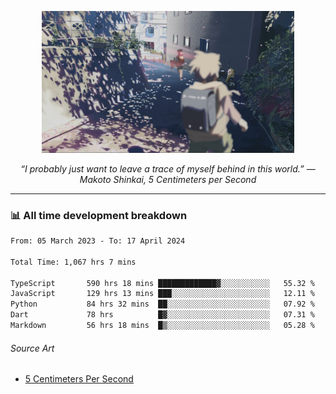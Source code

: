 <p align="center"><img src="asset/header.jpg" width="80%"/></p>
<p align="center"><i>“I probably just want to leave a trace of myself behind in this world.” ― Makoto Shinkai, 5 Centimeters per Second</i></p>

---
<!--
<details>
  <summary>📃 My Resume</summary>

### Education

- 📖 **Computer Science**\
📆 10/2021 - present\
📍 **Thang Long University** - Hoang Mai, Hanoi, Vietnam

### Experience

<img align="right" src="https://img.shields.io/badge/Figma-F24E1E?style=flat&logo=figma&logoColor=white"/>
<img align="right" src="https://img.shields.io/badge/node.js-6DA55F?style=flat&logo=node.js&logoColor=white"/>
<img align="right" src="https://img.shields.io/badge/Next.js-black?style=flat&logo=next.js&logoColor=white"/>
<img align="right" src="https://img.shields.io/badge/TypeScript-007ACC?style=flat&logo=typescript&logoColor=white"/>


- 👨‍💻 **Frontend Web Intern**\
📆 07/2023 - present\
📍 **MQ ICT Solutions** - Hoang Mai, Hanoi, Vietnam
</details> 
-->

### 📊 All time development breakdown

<!--START_SECTION:waka-->

```txt
From: 05 March 2023 - To: 17 April 2024

Total Time: 1,067 hrs 7 mins

TypeScript       590 hrs 18 mins █████████████▓░░░░░░░░░░░   55.32 %
JavaScript       129 hrs 13 mins ███░░░░░░░░░░░░░░░░░░░░░░   12.11 %
Python           84 hrs 32 mins  ██░░░░░░░░░░░░░░░░░░░░░░░   07.92 %
Dart             78 hrs          █▓░░░░░░░░░░░░░░░░░░░░░░░   07.31 %
Markdown         56 hrs 18 mins  █▒░░░░░░░░░░░░░░░░░░░░░░░   05.28 %
```

<!--END_SECTION:waka-->

###### Source Art

-  [5 Centimeters Per Second](https://wallhaven.cc/w/nrowq1)

